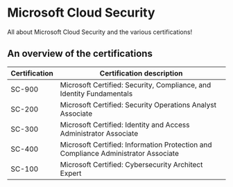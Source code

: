 # Microsoft Cloud Security
All about Microsoft Cloud Security and the various certifications!

## An overview of the certifications

| Certification | Certification description             |
|-----|-------------------------------------------|
| SC-900 | Microsoft Certified: Security, Compliance, and Identity Fundamentals |
| SC-200 | Microsoft Certified: Security Operations Analyst Associate |
| SC-300 | Microsoft Certified: Identity and Access Administrator Associate |
| SC-400 | Microsoft Certified: Information Protection and Compliance Administrator Associate |
| SC-100 | Microsoft Certified: Cybersecurity Architect Expert |